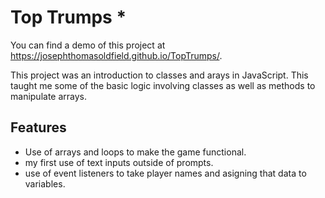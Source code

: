 # Top Trumps *

You can find a demo of this project at  https://josephthomasoldfield.github.io/TopTrumps/.
 
This project was an introduction to classes and arays in JavaScript. This taught me some of the basic logic involving classes as well as methods to manipulate arrays. 

## Features ##

- Use of arrays and loops to make the game functional. 
- my first use of text inputs outside of prompts. 
- use of event listeners to take player names and asigning that data to variables. 